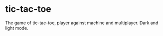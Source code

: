 # tic-tac-toe
The game of tic-tac-toe, player against machine and multiplayer. Dark and light mode.

